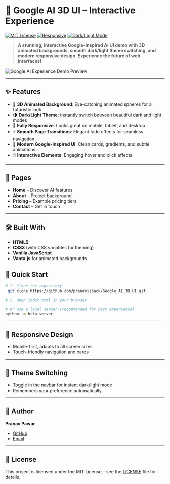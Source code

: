 # 🚀 Google AI 3D UI – Interactive Experience

[![MIT License](https://img.shields.io/badge/License-MIT-blue.svg)](LICENSE)
[![Responsive](https://img.shields.io/badge/Responsive-Yes-brightgreen)](#)
[![Dark/Light Mode](https://img.shields.io/badge/Theme-Dark%20%2F%20Light-blueviolet)](#)

> **A stunning, interactive Google-inspired AI UI demo with 3D animated backgrounds, smooth dark/light theme switching, and modern responsive design. Experience the future of web interfaces!**

![Google AI Experience Demo Preview](https://pranavisback.github.io/Google_AI_3D_UI/)

---

## ✨ Features

- 🎨 **3D Animated Background**: Eye-catching animated spheres for a futuristic look
- 🌗 **Dark/Light Theme**: Instantly switch between beautiful dark and light modes
- 📱 **Fully Responsive**: Looks great on mobile, tablet, and desktop
- ⚡ **Smooth Page Transitions**: Elegant fade effects for seamless navigation
- 🧩 **Modern Google-Inspired UI**: Clean cards, gradients, and subtle animations
- 🖱️ **Interactive Elements**: Engaging hover and click effects

---

## 📄 Pages

- **Home** – Discover AI features
- **About** – Project background
- **Pricing** – Example pricing tiers
- **Contact** – Get in touch

---

## 🛠️ Built With

- **HTML5**
- **CSS3** (with CSS variables for theming)
- **Vanilla JavaScript**
- **Vanta.js** for animated backgrounds

## 🚦 Quick Start

```bash
# 1. Clone the repository
 git clone https://github.com/pranavisback/Google_AI_3D_UI.git

# 2. Open index.html in your browser

# Or use a local server (recommended for best experience)
python -m http.server
```

---

## 📱 Responsive Design

- Mobile-first, adapts to all screen sizes
- Touch-friendly navigation and cards

---

## 🎨 Theme Switching

- Toggle in the navbar for instant dark/light mode
- Remembers your preference automatically

---

## 👤 Author

**Pranav Pawar**

- [GitHub](https://github.com/pranavisback)
- [Email](mailto:pranav647p@gmail.com)

---

## 📜 License

This project is licensed under the MIT License – see the [LICENSE](LICENSE) file for details.
